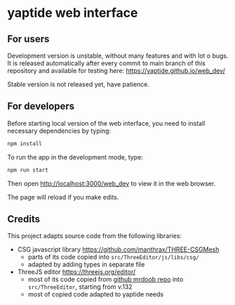 # yaptide web interface

## For users

Development version is unstable, without many features and with lot o bugs.
It is released automatically after every commit to main branch of this repository and available for testing here:
https://yaptide.github.io/web_dev/

Stable version is not released yet, have patience.

## For developers

Before starting local version of the web interface, you need to install necessary dependencies by typing:

```bash
npm install
```

To run the app in the development mode, type:

```bash
npm run start
```

Then open [http://localhost:3000/web_dev](http://localhost:3000/web_dev) to view it in the web browser.

The page will reload if you make edits.

## Credits

This project adapts source code from the following libraries:

-   CSG javascript library https://github.com/manthrax/THREE-CSGMesh
    -   parts of its code copied into `src/ThreeEditor/js/libs/csg/`
    -   adapted by adding types in separate file
-   ThreeJS editor https://threejs.org/editor/
    -   most of its code copied from [github mrdoob repo](https://github.com/mrdoob/three.js/tree/r132/editor) into `src/ThreeEditor`, starting from v.132
    -   most of copied code adapted to yaptide needs
